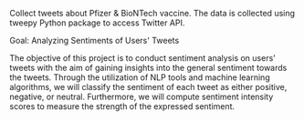 

Collect tweets about Pfizer & BioNTech vaccine. The data is collected using tweepy Python package to access Twitter API.

Goal: Analyzing Sentiments of Users' Tweets

The objective of this project is to conduct sentiment analysis on users' tweets with the aim of gaining insights into the general sentiment towards the tweets. Through the utilization of NLP tools and machine learning algorithms, we will classify the sentiment of each tweet as either positive, negative, or neutral. Furthermore, we will compute sentiment intensity scores to measure the strength of the expressed sentiment.
